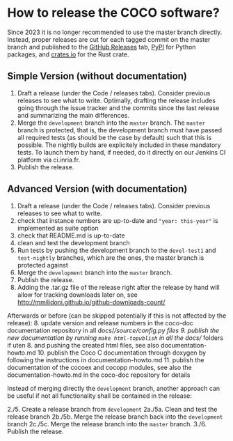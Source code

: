 How to release the COCO software?
=================================

Since 2023 it is no longer recommended to use the master branch directly.
Instead, proper releases are cut for each tagged commit on the master branch and published to
the [GitHub Releases](https://github.com/numbbo/coco/releases) tab, [PyPI](https://pypi.org) for Python packages, and [crates.io](https://crates.io) for the Rust crate.

Simple Version (without documentation)
--------------------------------------
1. Draft a release (under the Code / releases tabs). Consider previous releases to see what to write.
   Optimally, drafting the release includes going through the issue tracker and the commits since the
   last release and summarizing the main differences.
2. Merge the `development` branch into the `master` branch. The `master` branch is protected, that is,
   the development branch must have passed all required tests (as should be the case by default) such 
   that this is possible. The nightly builds are explicitely included in these mandatory tests. To
   launch them by hand, if needed, do it directly on our Jenkins CI platform via ci.inria.fr.
3. Publish the release.


Advanced Version (with documentation)
-------------------------------------
 1. Draft a release (under the Code / releases tabs). Consider previous releases to see what to write.
 2. check that instance numbers are up-to-date and `"year: this-year"` is implemented as suite option
 2. check that README.md is up-to-date
 3. clean and test the development branch
 4. Run tests by pushing the development branch to the `devel-test1` and `test-nightly` branches, which
    are the ones, the master branch is protected against
 5. Merge the `development` branch into the `master` branch.
 6. Publish the release. 
 7. Adding the .tar.gz file of the release right after the release by hand will allow for
    tracking downloads later on, see http://mmilidoni.github.io/github-downloads-count/

Afterwards or before (can be skipped potentially if this is not affected by the release):
 8. update version and release numbers in the coco-doc documentation repository in
    all docs/*/source/config.py files
 9. publish the new documentation by running `make html-topublish` in all the docs/* folders 
    if uten 8. and pushing the created html files, see also documentation-howto.md
10. publish the Coco C documentation through doxygen by following the instructions in documentation-howto.md
11. publish the documentation of the cocoex and cocopp modules, see also the
    documentation-howto.md in the coco-doc repository for details

    
Instead of merging directly the `development` branch, another approach can be useful if not all functionality
shall be contained in the release:

2./5.   Create a release branch from `development`
2a./5a. Clean and test the release branch
2b./5b. Merge the release branch back into the `development` branch
2c./5c. Merge the release branch into the `master` branch.
3./6.   Publish the release.
